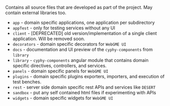 Contains all source files that are developed as part of the project. May contain external libraries too.

- `app` - domain specific applications, one application per subdirectory
- `appTest` - only for testing services without any UI
- `client` - [DEPRECATED] old version/implementation of a single client application. Will be removed soon.
- `decorators` - domain specific decorators for `WebGME UI`
- `docs` - documentation and UI preview of the `cyphy-components` from `library`
- `library` - `cyphy-components` angular module that contains domain specific directives, controllers, and services.
- `panels` - domain specific panels for `WebGME UI`
- `plugins` - domain specific plugins exporters, importers, and execution of test benches.
- `rest` - server side domain specific rest APIs and services like `DESERT`
- `sandbox` - put any self contained html files if experimenting with APIs
- `widgets` - domain specific widgets for `WebGME UI`
